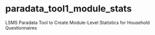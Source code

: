 # paradata_tool1_module_stats
LSMS Paradata Tool to Create Module-Level Statistics for Household Questionnaires 

